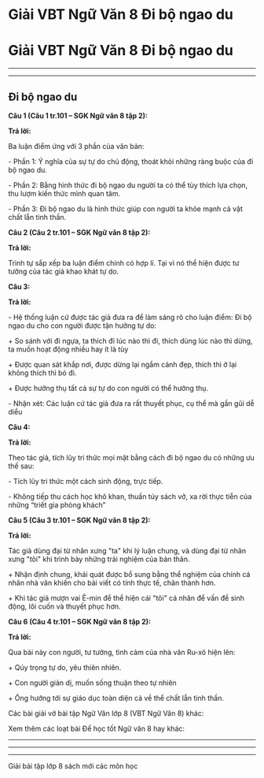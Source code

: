 # Giải VBT Ngữ Văn 8 Đi bộ ngao du

# Giải VBT Ngữ Văn 8 Đi bộ ngao du

* * *

* * *

## Đi bộ ngao du

**Câu 1 (Câu 1 tr.101 – SGK Ngữ văn 8 tập 2):**

**Trả lời:**

Ba luận điểm ứng với 3 phần của văn bản: 

\- Phần 1: Ý nghĩa của sự tự do chủ động, thoát khỏi những ràng buộc của đi bộ ngao du. 

\- Phần 2: Bằng hình thức đi bộ ngao du người ta có thể tùy thích lựa chọn, thu lượm kiến thức mình quan tâm. 

\- Phần 3: Đi bộ ngao du là hình thức giúp con người ta khỏe mạnh cả vật chất lẫn tinh thần. 

**Câu 2 (Câu 2 tr.101 – SGK Ngữ văn 8 tập 2):**

**Trả lời:**

Trình tự sắp xếp ba luận điểm chính có hợp lí. Tại vì nó thể hiện được tư tưởng của tác giả khao khát tự do. 

**Câu 3:**

**Trả lời:**

\- Hệ thống luận cứ được tác giả đưa ra để làm sáng rõ cho luận điểm: Đi bộ ngao du cho con người được tận hưởng tự do: 

\+ So sánh với đi ngựa, ta thích đi lúc nào thì đi, thích dùng lúc nào thì dừng, ta muốn hoạt động nhiều hay ít là tùy 

\+ Được quan sát khắp nơi, được dừng lại ngắm cảnh đẹp, thích thì ở lại không thích thì bỏ đi. 

\+ Được hưởng thụ tất cả sự tự do con người có thể hưởng thụ. 

\- Nhận xét: Các luận cứ tác giả đưa ra rất thuyết phục, cụ thể mà gần gũi dễ diểu 

**Câu 4:**

**Trả lời:**

Theo tác giả, tích lũy tri thức mọi mặt bằng cách đi bộ ngao du có những ưu thế sau: 

\- Tích lũy tri thức một cách sinh động, trực tiếp. 

\- Không tiếp thu cách học khô khan, thuần túy sách vở, xa rời thực tiễn của những “triết gia phòng khách” 

**Câu 5 (Câu 3 tr.101 – SGK Ngữ văn 8 tập 2):**

**Trả lời:**

Tác giả dùng đại từ nhân xưng "ta" khi lý luận chung, và dùng đại từ nhân xưng "tôi" khi trình bày những trải nghiệm của bản thân. 

\+ Nhận định chung, khái quát được bổ sung bằng thể nghiệm của chính cá nhân nhà văn khiến cho bài viết có tính thực tế, chân thành hơn. 

\+ Khi tác giả mượn vai Ê-min để thể hiện cái "tôi" cá nhân để vấn đề sinh động, lôi cuốn và thuyết phục hơn. 

**Câu 6 (Câu 4 tr.101 – SGK Ngữ văn 8 tập 2):**

**Trả lời:**

Qua bài này con người, tư tưởng, tình cảm của nhà văn Ru-xô hiện lên: 

\+ Qúy trọng tự do, yêu thiên nhiên. 

\+ Con người giản dị, muốn sống thuận theo tự nhiên 

\+ Ông hướng tới sự giáo dục toàn diện cả về thể chất lẫn tinh thần. 

Các bài giải vở bài tập Ngữ Văn lớp 8 (VBT Ngữ Văn 8) khác:

Xem thêm các loạt bài Để học tốt Ngữ văn 8 hay khác:

* * *

* * *

* * *

Giải bài tập lớp 8 sách mới các môn học
